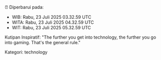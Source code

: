 ⏰ Diperbarui pada:
- WIB: Rabu, 23 Juli 2025 03.32.59 UTC
- WITA: Rabu, 23 Juli 2025 04.32.59 UTC
- WIT: Rabu, 23 Juli 2025 05.32.59 UTC

Kutipan Inspiratif:
"The further you get into technology, the further you go into gaming. That's the general rule."


Kategori: technology

